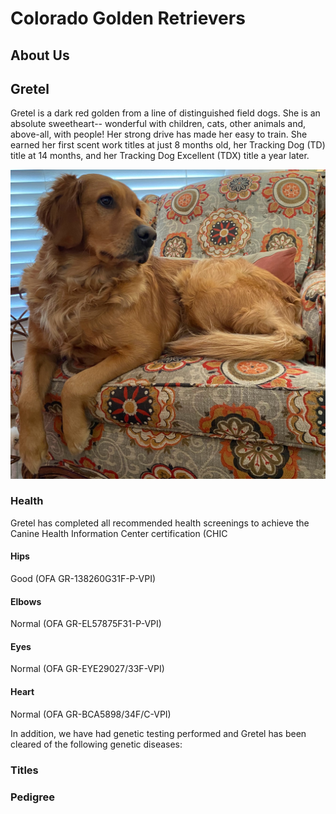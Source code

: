 # Colorado Golden Retrievers

## About Us


## Gretel
Gretel is a dark red golden from a line of distinguished field dogs. She is an absolute sweetheart-- wonderful with children, cats, other animals and, above-all, with people! Her strong drive has made her easy to train. She earned her first scent work titles at just 8 months old, her Tracking Dog (TD) title at 14 months, and her Tracking Dog Excellent (TDX) title a year later.

![](IMG_3516.jpg)

### Health
Gretel has completed all recommended health screenings to achieve the Canine Health Information Center certification (CHIC 

#### Hips
Good (OFA GR-138260G31F-P-VPI)
#### Elbows
Normal (OFA GR-EL57875F31-P-VPI)
#### Eyes
Normal (OFA GR-EYE29027/33F-VPI)
#### Heart
Normal (OFA GR-BCA5898/34F/C-VPI)

In addition, we have had genetic testing performed and Gretel has been cleared of the following genetic diseases:

### Titles

### Pedigree
